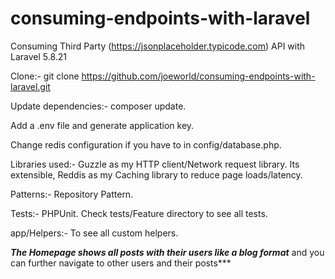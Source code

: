 # consuming-endpoints-with-laravel
Consuming Third Party (https://jsonplaceholder.typicode.com) API with Laravel 5.8.21

Clone:- git clone https://github.com/joeworld/consuming-endpoints-with-laravel.git

Update dependencies:- composer update.

Add a .env file and generate application key.

Change redis configuration if you have to in config/database.php.


Libraries used:- Guzzle as my HTTP client/Network request library. Its extensible, Reddis as my Caching library to reduce page loads/latency.

Patterns:- Repository Pattern.

Tests:- PHPUnit. Check tests/Feature directory to see all tests.

app/Helpers:- To see all custom helpers.


***The Homepage shows all posts with their users like a blog format*** and you can further navigate to other users and their posts***
